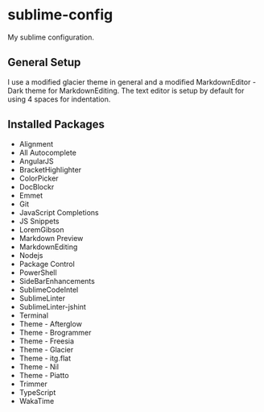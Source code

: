 # sublime-config
My sublime configuration. 

## General Setup

I use a modified glacier theme in general and a modified MarkdownEditor - Dark theme for MarkdownEditing. The text editor is setup by default for using 4 spaces for indentation.

## Installed Packages

* Alignment
* All Autocomplete
* AngularJS
* BracketHighlighter
* ColorPicker
* DocBlockr
* Emmet
* Git
* JavaScript Completions
* JS Snippets
* LoremGibson
* Markdown Preview
* MarkdownEditing
* Nodejs
* Package Control
* PowerShell
* SideBarEnhancements
* SublimeCodeIntel
* SublimeLinter
* SublimeLinter-jshint
* Terminal
* Theme - Afterglow
* Theme - Brogrammer
* Theme - Freesia
* Theme - Glacier
* Theme - itg.flat
* Theme - Nil
* Theme - Piatto
* Trimmer
* TypeScript
* WakaTime